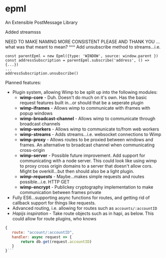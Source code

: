 # epml
An Extensible PostMessage Library

Added streamsss

NEED TO MAKE NAMING MORE CONSISTENT PLEASE AND THANK YOU
... what was that meant to mean? ^^^
Add unsubscribe method to streams...i.e.
```
const parentEpml = new Epml({type: 'WINDOW', source: window.parent }) 
const addressSubscription = parentEpml.subscribe('address', () => {...})
...
addressSubscription.unsubscribe()
```

Planned features:
 - Plugin system, allowing Wimp to be split up into the following modules:
   - **wimp-core** - Duh. Doesn't do much on it's own. Has the basic request features built in...or should that be a seperate plugin
   - **wimp-iframes** - Allows wimp to communicate with iframes with popup windows
   - **wimp-broadcast-channel** - Allows wimp to communicate through broadcast channels
   - **wimp-workers** - Allows wimp to communicate to/from web workers
   - **wimp-streams** - Adds streams...i.e. websocket connections to Wimp
   - **wimp-proxy** - Allows routes to be proxied between windows and frames. An alternative to broadcast channel when communicating cross-origin
   - **wimp-server** - Possible future improvement. Add support for communicating with a node server. This could look like using wimp to proxy cross origin domains to a server that doesn't allow cors. Might be overkill...but then should also be a light plugin.
   - _**wimp-requests**_ - Maybe...makes simple requests and routes possible...i.e. HTTP GET
   - **wimp-encrypt** - Publickey cryptography implementation to make communication between frames private
 - Fully ES6...supporting async functions for routes, and getting rid of callback support for things like requests. 
 - Advanced routing, i.e. allowing for routes such as `accounts/:accountID`
 - _Hapijs inspiration_ - Take route objects such as in hapi, as below. This could allow for route plugins, who knows
 ```javascript
 {
 	route: "account/:accountID",
    handler: async request => {
    	return db.get(request.accountID)
    }
 }```
 